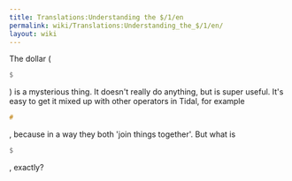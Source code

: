 ```yaml
---
title: Translations:Understanding the $/1/en
permalink: wiki/Translations:Understanding_the_$/1/en/
layout: wiki
---
```


The dollar (

``` Haskell
$
```

) is a mysterious thing. It doesn't really do anything, but is super
useful. It's easy to get it mixed up with other operators in Tidal, for
example

``` Haskell
#
```

, because in a way they both 'join things together'. But what is

``` Haskell
$
```

, exactly?
